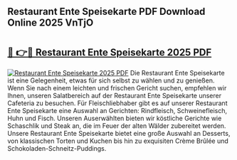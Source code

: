## Restaurant Ente Speisekarte PDF Download Online 2025 VnTjO

# <h2><a href="http://gc9eb2b.nevu.top/?p=Restaurant+Ente+Speisekarte">🔗 👉🔴 Restaurant Ente Speisekarte 2025 PDF</a></h2>

[![Restaurant Ente Speisekarte 2025 PDF](https://i.imgur.com/dBaPXMq.png)](http://gc9eb2b.nevu.top/?p=Restaurant+Ente+Speisekarte)
Die Restaurant Ente Speisekarte ist eine Gelegenheit, etwas für sich selbst zu wählen und zu genießen. Wenn Sie nach einem leichten und frischen Gericht suchen, empfehlen wir Ihnen, unseren Salatbereich auf der Restaurant Ente Speisekarte unserer Cafeteria zu besuchen. Für Fleischliebhaber gibt es auf unserer Restaurant Ente Speisekarte eine Auswahl an Gerichten: Rindfleisch, Schweinefleisch, Huhn und Fisch. Unseren Auserwählten bieten wir köstliche Gerichte wie Schaschlik und Steak an, die im Feuer der alten Wälder zubereitet werden. Unsere Restaurant Ente Speisekarte bietet eine große Auswahl an Desserts, von klassischen Torten und Kuchen bis hin zu exquisiten Crème Brûlée und Schokoladen-Schneitz-Puddings.
